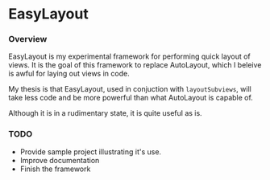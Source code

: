 # EasyLayout

### Overview

EasyLayout is my experimental framework for performing quick layout of views.  It is the goal of this framework to replace AutoLayout, which I beleive is awful for laying out views in code.

My thesis is that EasyLayout, used in conjuction with `layoutSubviews`, will take less code and be more powerful than what AutoLayout is capable of.

Although it is in a rudimentary state, it is quite useful as is.

### TODO

* Provide sample project illustrating it's use.
* Improve documentation
* Finish the framework


